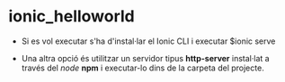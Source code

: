 # ionic_helloworld

+ Si es vol executar s'ha d'instal·lar el Ionic CLI i executar
$ionic serve

+ Una altra opció és utilitzar un servidor tipus **http-server** instal·lat a través del *node* **npm** i executar-lo dins de la carpeta del projecte.


